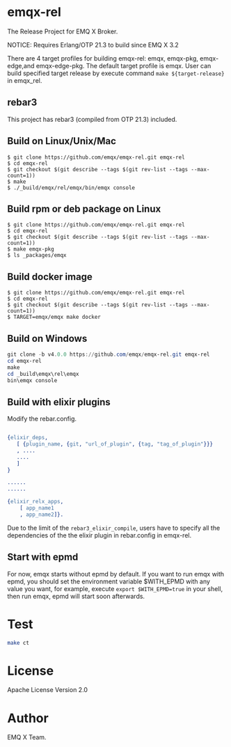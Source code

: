 # emqx-rel


The Release Project for EMQ X Broker.

NOTICE: Requires Erlang/OTP 21.3 to build since EMQ X 3.2


There are 4 target profiles for building emqx-rel: emqx, emqx-pkg, emqx-edge,and emqx-edge-pkg. The default target profile is emqx. User can build specified target release by execute command `make ${target-release}` in emqx_rel.

## rebar3

This project has rebar3 (compiled from OTP 21.3) included.

## Build on Linux/Unix/Mac

```shell
$ git clone https://github.com/emqx/emqx-rel.git emqx-rel
$ cd emqx-rel
$ git checkout $(git describe --tags $(git rev-list --tags --max-count=1))
$ make
$ ./_build/emqx/rel/emqx/bin/emqx console
```

## Build rpm or deb package on Linux
```shell
$ git clone https://github.com/emqx/emqx-rel.git emqx-rel
$ cd emqx-rel
$ git checkout $(git describe --tags $(git rev-list --tags --max-count=1))
$ make emqx-pkg
$ ls _packages/emqx
```

## Build docker image
```shell
$ git clone https://github.com/emqx/emqx-rel.git emqx-rel
$ cd emqx-rel
$ git checkout $(git describe --tags $(git rev-list --tags --max-count=1))
$ TARGET=emqx/emqx make docker
```

## Build on Windows

```powershell
git clone -b v4.0.0 https://github.com/emqx/emqx-rel.git emqx-rel
cd emqx-rel
make
cd _build\emqx\rel\emqx
bin\emqx console
```

## Build with elixir plugins

Modify the rebar.config.

```erlang

{elixir_deps,
   [ {plugin_name, {git, "url_of_plugin", {tag, "tag_of_plugin"}}}
   , ....
   ....
   ]
}

......
......

{elixir_relx_apps,
    [ app_name1
    , app_name2]}.

```

Due to the limit of the `rebar3_elixir_compile`, users have to specify all the
dependencies of the the elixir plugin in rebar.config in emqx-rel.

## Start with epmd

For now, emqx starts without epmd by default. If you want to run emqx with epmd,
you should set the environment variable $WITH_EPMD with any value you want, for example, execute `export $WITH_EPMD=true` in your shell, then run emqx, epmd will start soon afterwards.

# Test

```bash
make ct
```

# License

Apache License Version 2.0

# Author

EMQ X Team.
